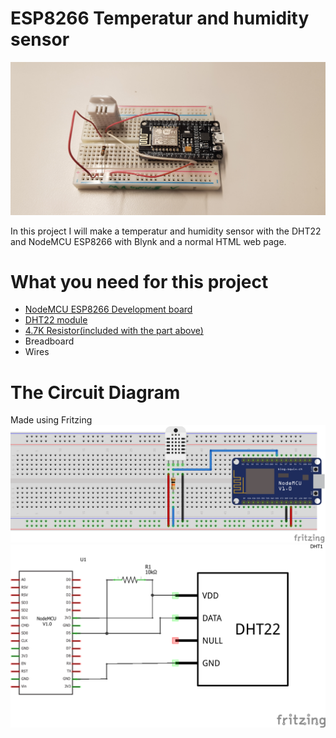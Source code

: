 # ESP8266 Temperatur and humidity sensor

<img src="img/20191120_131644.jpg" width="700">
 
 In this project I will make a temperatur and humidity sensor with the DHT22 and NodeMCU ESP8266 with Blynk and a normal HTML web page.
 
# What you need for this project
 * [NodeMCU ESP8266 Development board](https://www.ebay.com/sch/i.html?_from=R40&_trksid=m570.l1313&_nkw=nodemcu+esp8266+esp-12+v3&_sacat=65507&LH_TitleDesc=0&_osacat=65507&_odkw=nodemcu+esp8266+esp-12)
 * [DHT22 module](https://www.adafruit.com/product/385)
 * [4.7K Resistor(included with the part above)](https://www.ebay.com/sch/i.html?_from=R40&_trksid=m570.l1313&_nkw=4.7k+resistor&_sacat=0)
 * Breadboard
 * Wires

 # The Circuit Diagram
 Made using Fritzing
 <img src="img/ESP8266 wether_bb.png" width="700">
 <img src="img/ESP8266 wether_schem.png" width="700">
